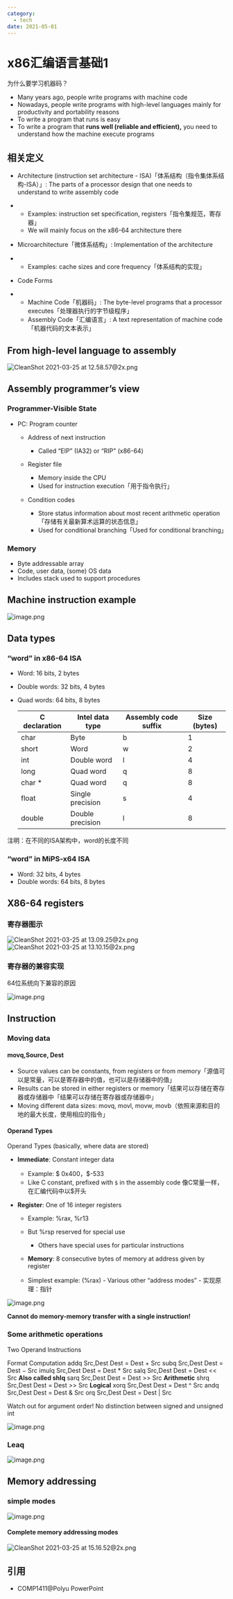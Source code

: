 ```yaml
---
category:
  - tech
date: 2021-05-01
---
```


# x86汇编语言基础1

为什么要学习机器码？

- Many years ago, people write programs with machine code
- Nowadays, people write programs with high-level languages mainly for productivity and portability reasons
- To write a program that runs is easy
- To write a program that **runs well (reliable and efficient),** you need to understand how the machine execute programs

<!-- more -->

## 相关定义

- Architecture (instruction set architecture - ISA)「体系结构（指令集体系结构-ISA）」: The parts of a processor design that one needs to understand to write assembly code

- - Examples: instruction set specification, registers「指令集规范，寄存器」
  - We will mainly focus on the x86-64 architecture there

- Microarchitecture「微体系结构」: Implementation of the architecture

- - Examples: cache sizes and core frequency「体系结构的实现」

- Code Forms

- - Machine Code「机器码」: The byte-level programs that a processor executes「处理器执行的字节级程序」
  - Assembly Code「汇编语言」: A text representation of machine code「机器代码的文本表示」

## From high-level language to assembly

<img src="https://pic.hanjiaming.com.cn/2021/03/25/04cf656a84795.png" alt="CleanShot 2021-03-25 at 12.58.57@2x.png" title="CleanShot 2021-03-25 at 12.58.57@2x.png" />

## Assembly programmer’s view

### Programmer-Visible State

- PC: Program counter
  - Address of next instruction
    - Called “EIP” (IA32) or “RIP” (x86-64)

  - Register file

    - Memory inside the CPU
    - Used for instruction execution「用于指令执行」

  - Condition codes

    - Store status information about most recent arithmetic operation「存储有关最新算术运算的状态信息」
    - Used for conditional branching「Used for conditional branching」

### Memory

- Byte addressable array
- Code, user data, (some) OS data
- Includes stack used to support procedures

## Machine instruction example

<img src="https://pic.hanjiaming.com.cn/2021/03/25/214984684622a.png" alt="image.png" title="image.png" />

## Data types

### “word” in x86-64 ISA

- Word: 16 bits, 2 bytes

- Double words: 32 bits, 4 bytes

- Quad words: 64 bits, 8 bytes

  | **C declaration** | **Intel data type** | **Assembly code** **suffix** | **Size (bytes)** |
  | ----------------- | ------------------- | ---------------------------- | ---------------- |
  | char              | Byte                | b                            | 1                |
  | short             | Word                | w                            | 2                |
  | int               | Double word         | l                            | 4                |
  | long              | Quad word           | q                            | 8                |
  | char *            | Quad word           | q                            | 8                |
  | float             | Single precision    | s                            | 4                |
  | double            | Double precision    | l                            | 8                |

注明：在不同的ISA架构中，word的长度不同

### “word” in MiPS-x64 ISA

- Word: 32 bits, 4 bytes
- Double words: 64 bits, 8 bytes

## X86-64 registers

### 寄存器图示

<img src="https://pic.hanjiaming.com.cn/2021/03/25/1872bf430d78c.png" alt="CleanShot 2021-03-25 at 13.09.25@2x.png" title="CleanShot 2021-03-25 at 13.09.25@2x.png" />

<img src="https://pic.hanjiaming.com.cn/2021/03/25/8ed7a273e1d82.png" alt="CleanShot 2021-03-25 at 13.10.15@2x.png" title="CleanShot 2021-03-25 at 13.10.15@2x.png" />

### 寄存器的兼容实现

64位系统向下兼容的原因

<img src="https://pic.hanjiaming.com.cn/2021/03/25/a466ad1044f57.png" alt="image.png" title="image.png" />

## Instruction

### Moving data

#### movq,Source, Dest

- Source values can be constants, from registers or from memory「源值可以是常量，可以是寄存器中的值，也可以是存储器中的值」
- Results can be stored in either registers or memory「结果可以存储在寄存器或存储器中「结果可以存储在寄存器或存储器中」
- Moving different data sizes: movq, movl, movw, movb（依照来源和目的地的最大长度，使用相应的指令」

#### Operand Types 

Operand Types  (basically, where data are stored)

- **Immediate**:  Constant integer data
  - Example: \$ 0x400，$-533
  - Like C constant, prefixed with  `$` in the assembly code
    像C常量一样，在汇编代码中以$开头


- **Register**: One of 16 integer registers
  - Example: %rax, %r13
  - But %rsp reserved for special use
    - Others have special uses for particular instructions


  - **Memory**: 8 consecutive bytes of memory at address given by register
  - Simplest example: (%rax)
          - Various other “address modes” 
          - 实现原理：指针

<img src="https://pic.hanjiaming.com.cn/2021/03/25/6cd4e45feb41e.png" alt="image.png" title="image.png" />

**Cannot do memory-memory transfer with a single instruction!**

### Some arithmetic operations

Two Operand Instructions

Format	Computation
addq	Src,Dest	Dest = Dest + Src
subq	Src,Dest	Dest = Dest − Src
imulq	Src,Dest	Dest = Dest * Src
salq	Src,Dest	Dest = Dest << Src		**Also called shlq**
sarq	Src,Dest	Dest = Dest >> Src		**Arithmetic**
shrq	Src,Dest	Dest = Dest >> Src		**Logical**
xorq	Src,Dest	Dest = Dest ^ Src
andq	Src,Dest	Dest = Dest & Src
orq	Src,Dest	Dest = Dest | Src

Watch out for argument order!
No distinction between signed and unsigned int 

<img src="https://pic.hanjiaming.com.cn/2021/03/25/0e5da5ac90015.png" alt="image.png" title="image.png" />

### Leaq

<img src="https://pic.hanjiaming.com.cn/2021/03/25/1f7cc711cdb16.png" alt="image.png" title="image.png" />

## Memory addressing

### simple modes

<img src="https://pic.hanjiaming.com.cn/2021/03/25/66402b3e17e2f.png" alt="image.png" title="image.png" />

#### Complete memory addressing modes

<img src="https://pic.hanjiaming.com.cn/2021/03/25/f56035d621009.png" alt="CleanShot 2021-03-25 at 15.16.52@2x.png" title="CleanShot 2021-03-25 at 15.16.52@2x.png" />

## 引用

- COMP1411@Polyu PowerPoint